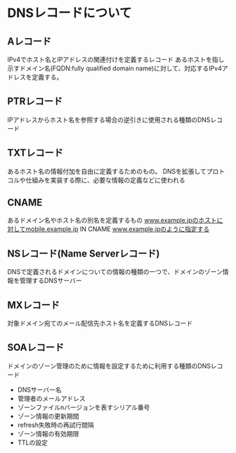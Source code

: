 # DNSレコードについて


## Aレコード
IPv4でホスト名とIPアドレスの関連付けを定義するレコード
あるホストを指し示すドメイン名(FQDN:fully qualified domain name)に対して、対応するIPv4アドレスを定義する。

## PTRレコード
IPアドレスからホスト名を参照する場合の逆引きに使用される種類のDNSレコード

## TXTレコード
あるホスト名の情報付加を自由に定義するためのもの。
DNSを拡張してプロトコルや仕組みを実装する際に、必要な情報の定義などに使われる

## CNAME
あるドメイン名やホスト名の別名を定義するもの
www.example.jpのホストに対してmobile.example.jp IN CNAME www.example.jpのように指定する

## NSレコード(Name Serverレコード)
DNSで定義されるドメインについての情報の種類の一つで、ドメインのゾーン情報を管理するDNSサーバー

## MXレコード
対象ドメイン宛てのメール配信先ホスト名を定義するDNSレコード

## SOAレコード
ドメインのゾーン管理のために情報を設定するために利用する種類のDNSレコード
- DNSサーバー名
- 管理者のメールアドレス
- ゾーンファイルnバージョンを表すシリアル番号
- ゾーン情報の更新期間
- refresh失敗時の再試行間隔
- ゾーン情報の有効期限
- TTLの設定

